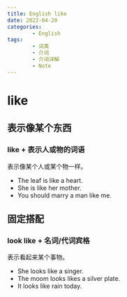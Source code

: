 ```yaml
---
title: English like
date: 2022-04-20
categories:
        - English
tags:
        - 词类
        - 介词
        - 介词详解
        - Note
---
```


# like

## 表示像某个东西

### like + 表示人或物的词语

表示像某个人或某个物一样。

- The leaf is like a heart.
- She is like her mother.
- You should marry a man like me.

## 固定搭配

### look like + 名词/代词宾格

表示看起来某个事物。

- She looks like a singer.
- The moom looks likes a silver plate.
- It looks like rain today.
